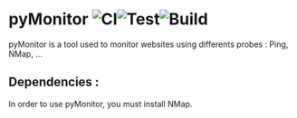 # pyMonitor  ![CI](https://github.com/vvandenschrieck/pyMonitor/workflows/CI/badge.svg)![Test](https://github.com/vvandenschrieck/pyMonitor/workflows/test/badge.svg?branch=master)![Build](https://github.com/vvandenschrieck/pyMonitor/workflows/Build/badge.svg?branch=master)

pyMonitor is a tool used to monitor websites using differents probes : Ping, NMap, ... 

## Dependencies : 

In order to use pyMonitor, you must install NMap.  
